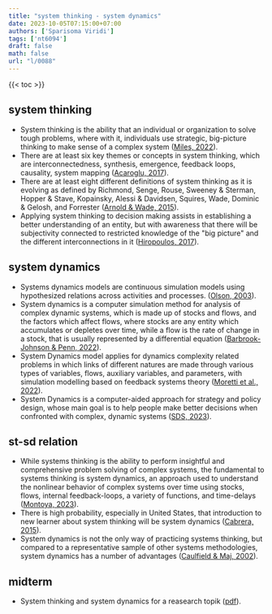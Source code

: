 ```yaml
---
title: "system thinking - system dynamics"
date: 2023-10-05T07:15:00+07:00
authors: ['Sparisoma Viridi']
tags: ['nt6094']
draft: false
math: false
url: "l/0088"
---
```

{{< toc >}}


## system thinking
+ System thinking is the ability that an individual or organization to solve tough problems, where with it, individuals use strategic, big-picture thinking to make sense of a complex system ([Miles, 2022](https://www.betterup.com/blog/systems-thinking)).
+ There are at least six key themes or concepts in system thinking, which are interconnectedness, synthesis, emergence, feedback loops, causality, system mapping ([Acaroglu, 2017](https://medium.com/disruptive-design/tools-for-systems-thinkers-the-6-fundamental-concepts-of-systems-thinking-379cdac3dc6a)).
+ There are at least eight different definitions of system thinking as it is evolving as defined by Richmond, Senge, Rouse, Sweeney & Sterman, Hopper & Stave, Kopainsky, Alessi & Davidsen, Squires, Wade, Dominic & Gelosh, and Forrester ([Arnold & Wade, 2015](https://doi.org/10.1016/j.procs.2015.03.050)).
+ Applying system thinking to decision making assists in establishing a better understanding of an entity, but with awareness that there will be subjectivity connected to restricted knowledge of the "big picture" and the different interconnections in it ([Hiropoulos, 2017](https://www.linkedin.com/pulse/fallacy-subjectivity-decision-making-anton-hiropoulos/)).


## system dynamics
+ Systems dynamics models are continuous simulation models using hypothesized relations across activities and processes. ([Olson, 2003](https://www.sciencedirect.com/topics/computer-science/dynamic-system-model#:~:text=Olson)).
+ System dynamics is a computer simulation method for analysis of complex dynamic systems, which is made up of stocks and flows, and the factors which affect flows, where stocks are any entity which accumulates or depletes over time, while a flow is the rate of change in a stock, that is usually represented by a differential equation ([Barbrook-Johnson & Penn, 2022](https://doi.org/10.1007/978-3-031-01919-7_8)).
+ System Dynamics model applies for dynamics complexity related problems in which links of different natures are made through various types of variables, flows, auxiliary variables, and parameters, with simulation modelling based on feedback systems theory ([Moretti et al., 2022](https://www.sciencedirect.com/topics/computer-science/dynamic-system-model#:~:text=Moretti)).
+ System Dynamics is a computer-aided approach for strategy and policy design, whose main goal is to help people make better decisions when confronted with complex, dynamic systems ([SDS, 2023](https://systemdynamics.org/what-is-system-dynamics/)).


## st-sd relation
+ While systems thinking is the ability to perform insightful and comprehensive problem solving of complex systems, the fundamental to systems thinking is system dynamics, an approach used to understand the nonlinear behavior of complex systems over time using stocks, flows, internal feedback-loops, a variety of functions, and time-delays ([Montoya, 2023](https://ep.jhu.edu/courses/645781-systems-thinking-and-systems-dynamics/)).
+ There is high probability, especially in United States, that introduction to new learner about system thinking will be system dynamics ([Cabrera, 2015](https://blog.cabreraresearch.org/system-dynamics-does-not-equal-systems-thinking)).
+ System dynamics is not the only way of practicing systems thinking, but compared to a representative sample of other systems methodologies, system dynamics has a number of advantages ([Caulfield & Maj, 2002](https://doi.org/10.1109/ICSMC.2001.971932)).


## midterm
+ System thinking and system dynamics for a reasearch topik ([pdf](https://cdn-edunex.itb.ac.id/exam/13003/questions/uts_nt6094_01_12oct2023.pdf)).
